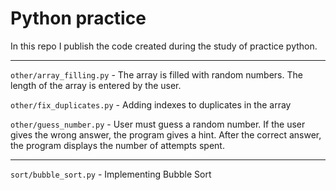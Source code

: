 # Python practice
In this repo I publish the code created during the study of practice python.

---
`other/array_filling.py` - The array is filled with random numbers. The length of the array is entered by the user.

`other/fix_duplicates.py` - Adding indexes to duplicates in the array

`other/guess_number.py` - User must guess a random number. If the user gives the wrong answer, the program gives a hint. After the correct answer, the program displays the number of attempts spent.

---
`sort/bubble_sort.py` - Implementing Bubble Sort
